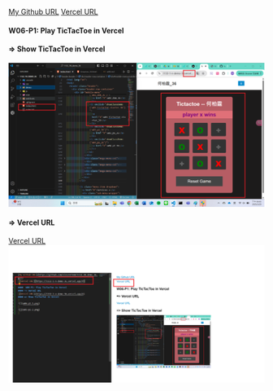 [My Github URL](https://github.com/vincent560/1132_1N_demo_36.git)
 [Vercel URL](https://1132-1-n-demo-36.vercel.app/#)

####  W06-P1: Play TicTacToe in Vercel

#### => Show TicTacToe in Vercel

![](w06-p1-1.png)

#### => Vercel URL
[Vercel URL](https://1132-1-n-demo-36.vercel.app/#)
![](w06-p1-2.png)
 